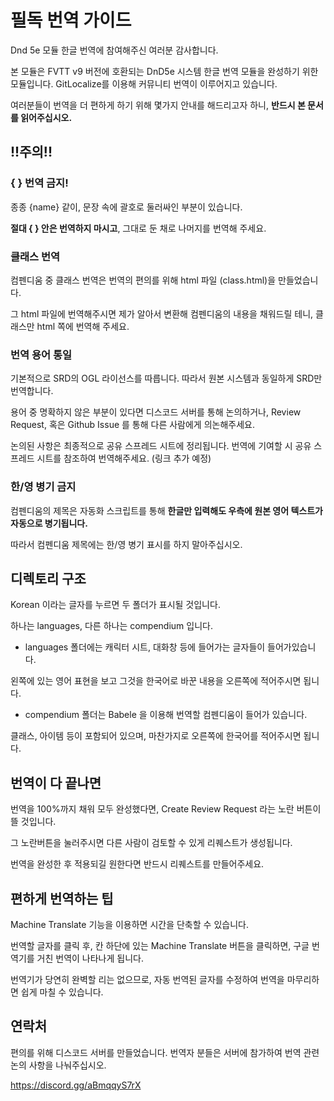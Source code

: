 # **필독** 번역 가이드
Dnd 5e 모듈 한글 번역에 참여해주신 여러분 감사합니다. 

본 모듈은 FVTT v9 버전에 호환되는 DnD5e 시스템 한글 번역 모듈을 완성하기 위한 모듈입니다. GitLocalize를 이용해 커뮤니티 번역이 이루어지고 있습니다. 

여러분들이 번역을 더 편하게 하기 위해 몇가지 안내를 해드리고자 하니, **반드시 본 문서를 읽어주십시오.**

## !!주의!!

### { } 번역 금지!
종종 {name} 같이, 문장 속에 괄호로 둘러싸인 부분이 있습니다. 

**절대 { } 안은 번역하지 마시고**, 그대로 둔 채로 나머지를 번역해 주세요. 

### 클래스 번역
컴펜디움 중 클래스 번역은 번역의 편의를 위해 html 파일 (class.html)을 만들었습니다. 

그 html 파일에 번역해주시면 제가 알아서 변환해 컴펜디움의 내용을 채워드릴 테니, 클래스만 html 쪽에 번역해 주세요. 

### 번역 용어 통일
기본적으로 SRD의 OGL 라이선스를 따릅니다. 따라서 원본 시스템과 동일하게 SRD만 번역합니다. 

용어 중 명확하지 않은 부분이 있다면 디스코드 서버를 통해 논의하거나, Review Request, 혹은 Github Issue 를 통해 다른 사람에게 의논해주세요.

논의된 사항은 최종적으로 공유 스프레드 시트에 정리됩니다. 번역에 기여할 시 공유 스프레드 시트를 참조하여 번역해주세요. (링크 추가 예정)

### 한/영 병기 금지
컴펜디움의 제목은 자동화 스크립트를 통해 **한글만 입력해도 우측에 원본 영어 텍스트가 자동으로 병기됩니다.**

따라서 컴펜디움 제목에는 한/영 병기 표시를 하지 말아주십시오.

## 디렉토리 구조
Korean 이라는 글자를 누르면 두 폴더가 표시될 것입니다. 

하나는 languages, 다른 하나는 compendium 입니다. 

- languages 폴더에는 캐릭터 시트, 대화창 등에 들어가는 글자들이 들어가있습니다. 

왼쪽에 있는 영어 표현을 보고 그것을 한국어로 바꾼 내용을 오른쪽에 적어주시면 됩니다. 

- compendium 폴더는 Babele 을 이용해 번역할 컴펜디움이 들어가 있습니다. 

클래스, 아이템 등이 포함되어 있으며, 마찬가지로 오른쪽에 한국어를 적어주시면 됩니다. 

## 번역이 다 끝나면
번역을 100%까지 채워 모두 완성했다면, Create Review Request 라는 노란 버튼이 뜰 것입니다. 

그 노란버튼을 눌러주시면 다른 사람이 검토할 수 있게 리퀘스트가 생성됩니다. 

번역을 완성한 후 적용되길 원한다면 반드시 리퀘스트를 만들어주세요.

## 편하게 번역하는 팁
Machine Translate 기능을 이용하면 시간을 단축할 수 있습니다. 

번역할 글자를 클릭 후, 칸 하단에 있는 Machine Translate 버튼을 클릭하면, 구글 번역기를 거친 번역이 나타나게 됩니다. 

번역기가 당연히 완벽할 리는 없으므로, 자동 번역된 글자를 수정하여 번역을 마무리하면 쉽게 마칠 수 있습니다.


## 연락처
편의를 위해 디스코드 서버를 만들었습니다. 번역자 분들은 서버에 참가하여 번역 관련 논의 사항을 나눠주십시오.

https://discord.gg/aBmqqyS7rX